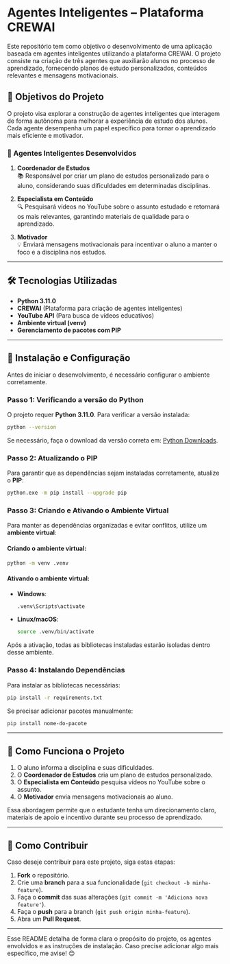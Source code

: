 # Agentes Inteligentes – Plataforma CREWAI

Este repositório tem como objetivo o desenvolvimento de uma aplicação baseada em agentes inteligentes utilizando a plataforma CREWAI. O projeto consiste na criação de três agentes que auxiliarão alunos no processo de aprendizado, fornecendo planos de estudo personalizados, conteúdos relevantes e mensagens motivacionais.

## 📌 Objetivos do Projeto

O projeto visa explorar a construção de agentes inteligentes que interagem de forma autônoma para melhorar a experiência de estudo dos alunos. Cada agente desempenha um papel específico para tornar o aprendizado mais eficiente e motivador.

### 🧠 Agentes Inteligentes Desenvolvidos

1. **Coordenador de Estudos**  
   📚 Responsável por criar um plano de estudos personalizado para o aluno, considerando suas dificuldades em determinadas disciplinas.

2. **Especialista em Conteúdo**  
   🔍 Pesquisará vídeos no YouTube sobre o assunto estudado e retornará os mais relevantes, garantindo materiais de qualidade para o aprendizado.

3. **Motivador**  
   💡 Enviará mensagens motivacionais para incentivar o aluno a manter o foco e a disciplina nos estudos.

---

## 🛠️ Tecnologias Utilizadas

- **Python 3.11.0**  
- **CREWAI** (Plataforma para criação de agentes inteligentes)  
- **YouTube API** (Para busca de vídeos educativos)  
- **Ambiente virtual (venv)**  
- **Gerenciamento de pacotes com PIP**  

---

## 📌 Instalação e Configuração

Antes de iniciar o desenvolvimento, é necessário configurar o ambiente corretamente.

### Passo 1: Verificando a versão do Python

O projeto requer **Python 3.11.0**. Para verificar a versão instalada:

```sh
python --version
```

Se necessário, faça o download da versão correta em: [Python Downloads](https://www.python.org/downloads/).

### Passo 2: Atualizando o PIP

Para garantir que as dependências sejam instaladas corretamente, atualize o **PIP**:

```sh
python.exe -m pip install --upgrade pip
```

### Passo 3: Criando e Ativando o Ambiente Virtual

Para manter as dependências organizadas e evitar conflitos, utilize um **ambiente virtual**:

#### Criando o ambiente virtual:
```sh
python -m venv .venv
```

#### Ativando o ambiente virtual:
- **Windows**:
  ```sh
  .venv\Scripts\activate
  ```
- **Linux/macOS**:
  ```sh
  source .venv/bin/activate
  ```

Após a ativação, todas as bibliotecas instaladas estarão isoladas dentro desse ambiente.

### Passo 4: Instalando Dependências

Para instalar as bibliotecas necessárias:

```sh
pip install -r requirements.txt
```

Se precisar adicionar pacotes manualmente:

```sh
pip install nome-do-pacote
```

---

## 📖 Como Funciona o Projeto

1. O aluno informa a disciplina e suas dificuldades.  
2. O **Coordenador de Estudos** cria um plano de estudos personalizado.  
3. O **Especialista em Conteúdo** pesquisa vídeos no YouTube sobre o assunto.  
4. O **Motivador** envia mensagens motivacionais ao aluno.  

Essa abordagem permite que o estudante tenha um direcionamento claro, materiais de apoio e incentivo durante seu processo de aprendizado.

---

## 📌 Como Contribuir

Caso deseje contribuir para este projeto, siga estas etapas:

1. **Fork** o repositório.
2. Crie uma **branch** para a sua funcionalidade (`git checkout -b minha-feature`).
3. Faça o **commit** das suas alterações (`git commit -m 'Adiciona nova feature'`).
4. Faça o **push** para a branch (`git push origin minha-feature`).
5. Abra um **Pull Request**.

---

Esse README detalha de forma clara o propósito do projeto, os agentes envolvidos e as instruções de instalação. Caso precise adicionar algo mais específico, me avise! 😊
